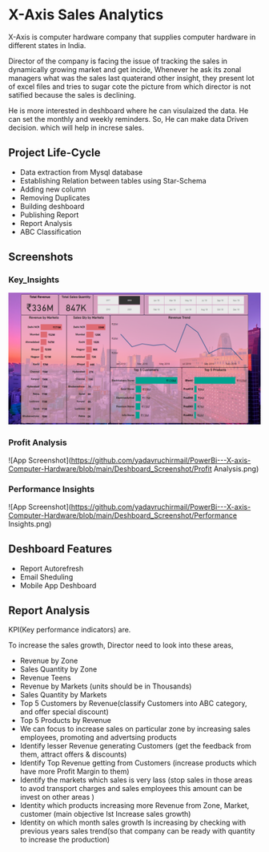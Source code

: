 
# X-Axis Sales Analytics

X-Axis is computer hardware company that supplies computer hardware in different
states in India.

Director of the company is facing the issue of tracking the sales in dynamically growing market and get incide, Whenever he ask its zonal managers what was the sales last quaterand other insight, they present lot of excel files and tries to sugar cote the picture from which director is not satified 
because the sales is declining.

He is more interested in deshboard where he can visulaized the data. He can set the monthly and weekly reminders.
So, He can make data Driven decision. which will help in increse sales.






















































## Project Life-Cycle

- Data extraction from Mysql database
- Establishing Relation between tables using Star-Schema
- Adding new column
- Removing Duplicates
- Building deshboard
- Publishing Report
- Report Analysis
- ABC Classification




## Screenshots
### Key_Insights
![App Screenshot](https://github.com/yadavruchirmail/PowerBi---X-axis-Computer-Hardware/blob/main/Deshboard_Screenshot/Key_Insights.png)
### Profit Analysis
![App Screenshot](https://github.com/yadavruchirmail/PowerBi---X-axis-Computer-Hardware/blob/main/Deshboard_Screenshot/Profit Analysis.png)
### Performance Insights
![App Screenshot](https://github.com/yadavruchirmail/PowerBi---X-axis-Computer-Hardware/blob/main/Deshboard_Screenshot/Performance Insights.png)


## Deshboard Features

 - Report Autorefresh
 - Email Sheduling
 - Mobile App Deshboard
## Report Analysis
KPI(Key performance indicators) are.

To increase the sales growth, Director need to look into these areas,
- Revenue by Zone
- Sales Quantity by Zone
- Revenue Teens
- Revenue by Markets (units should be in Thousands)
- Sales Quantity by Markets
- Top 5 Customers by Revenue(classify Customers into ABC category, and offer special discount)
- Top 5 Products by Revenue
- We can focus to increase sales on particular zone by increasing sales employees, promoting and advertsing products
- Identify lesser Revenue generating Customers (get the feedback from them, attract offers & discounts)
- Identify Top Revenue getting from Customers (increase products which have more Profit Margin to them)
- Identify the markets which sales is very lass (stop sales in those areas to avod transport charges and sales employees this amount can be invest on other areas )
- Identity which products increasing more Revenue from Zone, Market, customer (main objective Ist Increase sales growth)
-  Identity on which month sales growth Is increasing by checking with previous years sales trend(so that company can be ready with quantity to increase the production)

